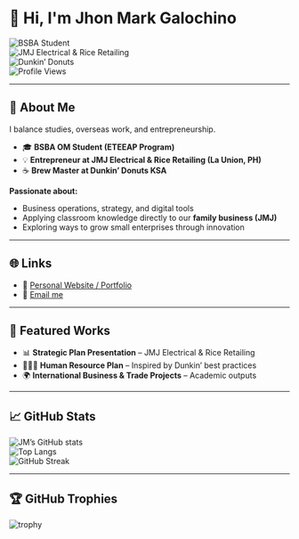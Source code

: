 # 👋 Hi, I'm Jhon Mark Galochino  

![BSBA Student](https://img.shields.io/badge/BSBA%20Student-Operations%20Management-blue)  
![JMJ Electrical & Rice Retailing](https://img.shields.io/badge/JMJ%20Electrical%20&%20Rice%20Retailing-%F0%9F%92%A1🌾-yellowgreen)  
![Dunkin’ Donuts](https://img.shields.io/badge/Dunkin’%20Donuts-KSA-orange)  
![Profile Views](https://komarev.com/ghpvc/?username=JMGalochino&label=Profile%20Views&color=blue&style=flat)  

---

## 📌 About Me  
I balance studies, overseas work, and entrepreneurship.  

- 🎓 **BSBA OM Student (ETEEAP Program)**  
- 💡 **Entrepreneur at JMJ Electrical & Rice Retailing (La Union, PH)**  
- ☕ **Brew Master at Dunkin’ Donuts KSA**  

**Passionate about:**  
- Business operations, strategy, and digital tools  
- Applying classroom knowledge directly to our **family business (JMJ)**  
- Exploring ways to grow small enterprises through innovation  

---

## 🌐 Links  
- 🔗 [Personal Website / Portfolio](https://sites.google.com/view/jhon-mark-galochino)  
- 📧 [Email me](mailto:jhonmarkgalex68@gmail.com)  

---

## 📂 Featured Works  
- 📊 **Strategic Plan Presentation** – JMJ Electrical & Rice Retailing  
- 🧑‍🤝‍🧑 **Human Resource Plan** – Inspired by Dunkin’ best practices  
- 🌍 **International Business & Trade Projects** – Academic outputs  

---

## 📈 GitHub Stats  
![JM’s GitHub stats](https://github-readme-stats.vercel.app/api?username=JMGalochino&show_icons=true&theme=tokyonight)  
![Top Langs](https://github-readme-stats.vercel.app/api/top-langs/?username=JMGalochino&layout=compact&theme=tokyonight)  
![GitHub Streak](https://github-readme-streak-stats.herokuapp.com/?user=JMGalochino&theme=tokyonight)  

---

## 🏆 GitHub Trophies  
![trophy](https://github-profile-trophy.vercel.app/?username=JMGalochino&theme=onedark&row=1&column=6)  
